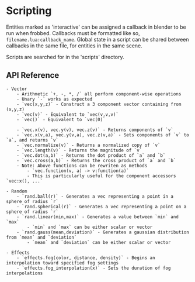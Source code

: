Scripting
=========

Entities marked as 'interactive' can be assigned a callback in blender to be run when frobbed.
Callbacks must be formatted like so, `filename.lua:callback_name`. 
Global state in a script can be shared between callbacks in the same file, for entities in the same scene.

Scripts are searched for in the 'scripts' directory.

API Reference
-------------
	- Vector
		- Arithmetic `+, -, *, /` all perform component-wise operations
		- Unary `-` works as expected
		- `vec(x,y,z)` - Construct a 3 component vector containing from (x,y,z)
		- `vec(v)` - Equivalent to `vec(v,v,v)`
		- `vec()` - Equivalent to `vec(0)`

		- `vec.x(v), vec.y(v), vec.z(v)` - Returns components of `v`
		- `vec.x(v,a), vec.y(v,a), vec.z(v,a)` - Sets components of `v` to `a`, and returns `v`
		- `vec.normalize(v)` - Returns a normalized copy of `v`
		- `vec.length(v)` - Returns the magnitude of `v`
		- `vec.dot(a,b)` - Returns the dot product of `a` and `b`
		- `vec.cross(a,b)` - Returns the cross product of `a` and `b`
		- Note: Above functions can be rewriten as methods
			- `vec.function(v, a) -> v:function(a)`
			- This is particularly useful for the component accessors `vec:x(), ...`

	- Random
		- `rand.ball(r)` - Generates a vec representing a point in a sphere of radius `r`
		- `rand.spherical(r)` - Generates a vec representing a point on a sphere of radius `r`
		- `rand.linear(min,max)` - Generates a value between `min` and `max`
			- `min` and `max` can be either scalar or vector
		- `rand.gauss(mean,deviation)` - Generates a gaussian distribution from `mean` and `deviation`
			- `mean` and `deviation` can be either scalar or vector

	- Effects
		- `effects.fog(color, distance, density)` - Begins an interpolation toward specified fog settings
		- `effects.fog_interpolation(x)` - Sets the duration of fog interpolations